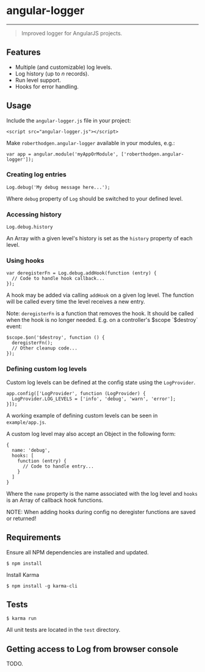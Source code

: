 # angular-logger
---

> Improved logger for AngularJS projects.


## Features

- Multiple (and customizable) log levels.
- Log history (up to _n_ records).
- Run level support.
- Hooks for error handling.


## Usage

Include the `angular-logger.js` file in your project:

```
<script src="angular-logger.js"></script>
```

Make `roberthodgen.angular-logger` available in your modules, e.g.:

```
var app = angular.module('myAppOrModule', ['roberthodgen.angular-logger']);
```


### Creating log entries

```
Log.debug('My debug message here...');
```

Where `debug` property of `Log` should be switched to your defined level.


### Accessing history

```
Log.debug.history
```

An Array with a given level's history is set as the `history` property of each level.


### Using hooks

```
var deregisterFn = Log.debug.addHook(function (entry) {
  // Code to handle hook callback...
});
```

A hook may be added via calling `addHook` on a given log level. The function will be called every time the level receives a new entry.

Note: `deregisterFn` is a function that removes the hook. It should be called when the hook is no longer needed. E.g. on a controller's $scope `$destroy` event:

```
$scope.$on('$destroy', function () {
  deregisterFn();
  // Other cleanup code...
});
```


### Defining custom log levels

Custom log levels can be defined at the config state using the `LogProvider`.

```
app.config(['LogProvider', function (LogProvider) {
  LogProvider.LOG_LEVELS = ['info', 'debug', 'warn', 'error'];
}]);
```

A working example of defining custom levels can be seen in `example/app.js`.

A custom log level may also accept an Object in the following form:

```
{
  name: 'debug',
  hooks: [
    function (entry) {
      // Code to handle entry...
    }
  ]
}
```


Where the `name` property is the name associated with the log level and `hooks` is an Array of callback hook functions.

NOTE: When adding hooks during config no deregister functions are saved or returned!


## Requirements

Ensure all NPM dependencies are installed and updated.

```
$ npm install
```

Install Karma

```
$ npm install -g karma-cli
```


## Tests

```
$ karma run
```

All unit tests are located in the `test` directory.


## Getting access to Log from browser console

TODO.
